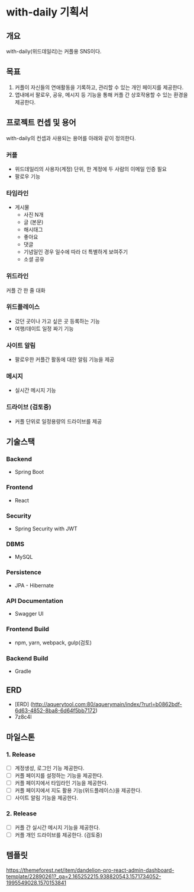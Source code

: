 ﻿# with-daily 기획서

## 개요
with-daily(위드데일리)는 커플용 SNS이다. 

## 목표
1. 커플이 자신들의 연애활동을 기록하고, 관리할 수 있는 개인 페이지를 제공한다.
2. 앱내에서 팔로우, 공유,  메시지 등 기능을 통해 커플 간 상호작용할 수 있는 환경을 제공한다.

## 프로젝트 컨셉 및 용어
with-daily의 컨셉과 사용되는 용어를 아래와 같이 정의한다.

### 커플
- 위드데일리의 사용자(계정) 단위, 한 계정에 두 사람의 이메일 인증 필요
- 팔로우 기능

### 타임라인
- 게시물
    - 사진 N개
    - 글 (본문)
    - 해시태그
    - 좋아요
    - 댓글
    - 기념일인 경우 일수에 따라 더 특별하게 보여주기
    - 소셜 공유

### 위드라인
커플 간 한 줄 대화

### 위드플레이스
- 갔던 곳이나 가고 싶은 곳 등록하는 기능
- 여행/데이트 일정 짜기 기능

### 사이트 알림
- 팔로우한 커플간 활동에 대한 알림 기능을 제공

### 메시지
- 실시간 메시지 기능

### 드라이브 (검토중)
- 커플 단위로 일정용량의 드라이브를 제공

## 기술스택
### Backend
- Spring Boot

### Frontend
- React

### Security
- Spring Security with JWT

### DBMS
- MySQL

### Persistence
- JPA - Hibernate

### API Documentation
- Swagger UI

### Frontend Build
- npm, yarn, webpack, gulp(검토)

### Backend Build
- Gradle

## ERD
- [ERD] (http://aquerytool.com:80/aquerymain/index/?rurl=b0862bdf-6d63-4852-8ba8-6d64f5bb7172)
- 7z8c4l

## 마일스톤
### 1. Release
- [ ] 계정생성, 로그인 기능 제공한다.
- [ ] 커플 페이지를 설정하는 기능을 제공한다. 
- [ ] 커플 페이지에서 타임라인 기능을 제공한다.
- [ ] 커플 페이지에서 지도 활용 기능(위드플레이스)을 제공한다.
- [ ] 사이트 알림 기능을 제공한다.

### 2. Release
- [ ] 커플 간 실시간 메시지 기능을 제공한다.
- [ ] 커플 개인 드라이브를 제공한다. (검토중)

## 템플릿
https://themeforest.net/item/dandelion-pro-react-admin-dashboard-template/22890261?_ga=2.165252215.938820543.1571734052-1995549028.1570153841
